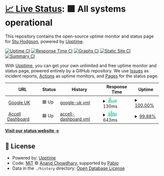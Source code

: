 # [📈 Live Status](https://status.contourseven.co.uk): <!--live status--> **🟩 All systems operational**

This repository contains the open-source uptime monitor and status page for [Stu Hodgson](https://status.contourseven.co.uk), powered by [Upptime](https://github.com/upptime/upptime).

[![Uptime CI](https://github.com/stuphodgson/upptime-accell/workflows/Uptime%20CI/badge.svg)](https://github.com/stuphodgson/upptime-accell/actions?query=workflow%3A%22Uptime+CI%22)
[![Response Time CI](https://github.com/stuphodgson/upptime-accell/workflows/Response%20Time%20CI/badge.svg)](https://github.com/stuphodgson/upptime-accell/actions?query=workflow%3A%22Response+Time+CI%22)
[![Graphs CI](https://github.com/stuphodgson/upptime-accell/workflows/Graphs%20CI/badge.svg)](https://github.com/stuphodgson/upptime-accell/actions?query=workflow%3A%22Graphs+CI%22)
[![Static Site CI](https://github.com/stuphodgson/upptime-accell/workflows/Static%20Site%20CI/badge.svg)](https://github.com/stuphodgson/upptime-accell/actions?query=workflow%3A%22Static+Site+CI%22)
[![Summary CI](https://github.com/stuphodgson/upptime-accell/workflows/Summary%20CI/badge.svg)](https://github.com/stuphodgson/upptime-accell/actions?query=workflow%3A%22Summary+CI%22)

With [Upptime](https://upptime.js.org), you can get your own unlimited and free uptime monitor and status page, powered entirely by a GitHub repository. We use [Issues](https://github.com/stuphodgson/upptime-accell/issues) as incident reports, [Actions](https://github.com/stuphodgson/upptime-accell/actions) as uptime monitors, and [Pages](https://status.contourseven.co.uk) for the status page.

<!--start: status pages-->
<!-- This summary is generated by Upptime (https://github.com/upptime/upptime) -->
<!-- Do not edit this manually, your changes will be overwritten -->
<!-- prettier-ignore -->
| URL | Status | History | Response Time | Uptime |
| --- | ------ | ------- | ------------- | ------ |
| <img alt="" src="https://icons.duckduckgo.com/ip3/www.google.co.uk.ico" height="13"> [Google UK](https://www.google.co.uk) | 🟩 Up | [google-uk.yml](https://github.com/stuphodgson/upptime-accell/commits/HEAD/history/google-uk.yml) | <details><summary><img alt="Response time graph" src="./graphs/google-uk/response-time-week.png" height="20"> 130ms</summary><br><a href="https://status.contourseven.co.uk/history/google-uk"><img alt="Response time 139" src="https://img.shields.io/endpoint?url=https%3A%2F%2Fraw.githubusercontent.com%2Fstuphodgson%2Fupptime-accell%2FHEAD%2Fapi%2Fgoogle-uk%2Fresponse-time.json"></a><br><a href="https://status.contourseven.co.uk/history/google-uk"><img alt="24-hour response time 142" src="https://img.shields.io/endpoint?url=https%3A%2F%2Fraw.githubusercontent.com%2Fstuphodgson%2Fupptime-accell%2FHEAD%2Fapi%2Fgoogle-uk%2Fresponse-time-day.json"></a><br><a href="https://status.contourseven.co.uk/history/google-uk"><img alt="7-day response time 130" src="https://img.shields.io/endpoint?url=https%3A%2F%2Fraw.githubusercontent.com%2Fstuphodgson%2Fupptime-accell%2FHEAD%2Fapi%2Fgoogle-uk%2Fresponse-time-week.json"></a><br><a href="https://status.contourseven.co.uk/history/google-uk"><img alt="30-day response time 144" src="https://img.shields.io/endpoint?url=https%3A%2F%2Fraw.githubusercontent.com%2Fstuphodgson%2Fupptime-accell%2FHEAD%2Fapi%2Fgoogle-uk%2Fresponse-time-month.json"></a><br><a href="https://status.contourseven.co.uk/history/google-uk"><img alt="1-year response time 139" src="https://img.shields.io/endpoint?url=https%3A%2F%2Fraw.githubusercontent.com%2Fstuphodgson%2Fupptime-accell%2FHEAD%2Fapi%2Fgoogle-uk%2Fresponse-time-year.json"></a></details> | <details><summary><a href="https://status.contourseven.co.uk/history/google-uk">100.00%</a></summary><a href="https://status.contourseven.co.uk/history/google-uk"><img alt="All-time uptime 100.00%" src="https://img.shields.io/endpoint?url=https%3A%2F%2Fraw.githubusercontent.com%2Fstuphodgson%2Fupptime-accell%2FHEAD%2Fapi%2Fgoogle-uk%2Fuptime.json"></a><br><a href="https://status.contourseven.co.uk/history/google-uk"><img alt="24-hour uptime 100.00%" src="https://img.shields.io/endpoint?url=https%3A%2F%2Fraw.githubusercontent.com%2Fstuphodgson%2Fupptime-accell%2FHEAD%2Fapi%2Fgoogle-uk%2Fuptime-day.json"></a><br><a href="https://status.contourseven.co.uk/history/google-uk"><img alt="7-day uptime 100.00%" src="https://img.shields.io/endpoint?url=https%3A%2F%2Fraw.githubusercontent.com%2Fstuphodgson%2Fupptime-accell%2FHEAD%2Fapi%2Fgoogle-uk%2Fuptime-week.json"></a><br><a href="https://status.contourseven.co.uk/history/google-uk"><img alt="30-day uptime 100.00%" src="https://img.shields.io/endpoint?url=https%3A%2F%2Fraw.githubusercontent.com%2Fstuphodgson%2Fupptime-accell%2FHEAD%2Fapi%2Fgoogle-uk%2Fuptime-month.json"></a><br><a href="https://status.contourseven.co.uk/history/google-uk"><img alt="1-year uptime 100.00%" src="https://img.shields.io/endpoint?url=https%3A%2F%2Fraw.githubusercontent.com%2Fstuphodgson%2Fupptime-accell%2FHEAD%2Fapi%2Fgoogle-uk%2Fuptime-year.json"></a></details>
| <img alt="" src="https://icons.duckduckgo.com/ip3/dashboard.accelldigital.co.uk.ico" height="13"> [Accell Dashboard](https://dashboard.accelldigital.co.uk/) | 🟩 Up | [accell-dashboard.yml](https://github.com/stuphodgson/upptime-accell/commits/HEAD/history/accell-dashboard.yml) | <details><summary><img alt="Response time graph" src="./graphs/accell-dashboard/response-time-week.png" height="20"> 643ms</summary><br><a href="https://status.contourseven.co.uk/history/accell-dashboard"><img alt="Response time 627" src="https://img.shields.io/endpoint?url=https%3A%2F%2Fraw.githubusercontent.com%2Fstuphodgson%2Fupptime-accell%2FHEAD%2Fapi%2Faccell-dashboard%2Fresponse-time.json"></a><br><a href="https://status.contourseven.co.uk/history/accell-dashboard"><img alt="24-hour response time 696" src="https://img.shields.io/endpoint?url=https%3A%2F%2Fraw.githubusercontent.com%2Fstuphodgson%2Fupptime-accell%2FHEAD%2Fapi%2Faccell-dashboard%2Fresponse-time-day.json"></a><br><a href="https://status.contourseven.co.uk/history/accell-dashboard"><img alt="7-day response time 643" src="https://img.shields.io/endpoint?url=https%3A%2F%2Fraw.githubusercontent.com%2Fstuphodgson%2Fupptime-accell%2FHEAD%2Fapi%2Faccell-dashboard%2Fresponse-time-week.json"></a><br><a href="https://status.contourseven.co.uk/history/accell-dashboard"><img alt="30-day response time 613" src="https://img.shields.io/endpoint?url=https%3A%2F%2Fraw.githubusercontent.com%2Fstuphodgson%2Fupptime-accell%2FHEAD%2Fapi%2Faccell-dashboard%2Fresponse-time-month.json"></a><br><a href="https://status.contourseven.co.uk/history/accell-dashboard"><img alt="1-year response time 627" src="https://img.shields.io/endpoint?url=https%3A%2F%2Fraw.githubusercontent.com%2Fstuphodgson%2Fupptime-accell%2FHEAD%2Fapi%2Faccell-dashboard%2Fresponse-time-year.json"></a></details> | <details><summary><a href="https://status.contourseven.co.uk/history/accell-dashboard">99.88%</a></summary><a href="https://status.contourseven.co.uk/history/accell-dashboard"><img alt="All-time uptime 99.96%" src="https://img.shields.io/endpoint?url=https%3A%2F%2Fraw.githubusercontent.com%2Fstuphodgson%2Fupptime-accell%2FHEAD%2Fapi%2Faccell-dashboard%2Fuptime.json"></a><br><a href="https://status.contourseven.co.uk/history/accell-dashboard"><img alt="24-hour uptime 99.19%" src="https://img.shields.io/endpoint?url=https%3A%2F%2Fraw.githubusercontent.com%2Fstuphodgson%2Fupptime-accell%2FHEAD%2Fapi%2Faccell-dashboard%2Fuptime-day.json"></a><br><a href="https://status.contourseven.co.uk/history/accell-dashboard"><img alt="7-day uptime 99.88%" src="https://img.shields.io/endpoint?url=https%3A%2F%2Fraw.githubusercontent.com%2Fstuphodgson%2Fupptime-accell%2FHEAD%2Fapi%2Faccell-dashboard%2Fuptime-week.json"></a><br><a href="https://status.contourseven.co.uk/history/accell-dashboard"><img alt="30-day uptime 99.93%" src="https://img.shields.io/endpoint?url=https%3A%2F%2Fraw.githubusercontent.com%2Fstuphodgson%2Fupptime-accell%2FHEAD%2Fapi%2Faccell-dashboard%2Fuptime-month.json"></a><br><a href="https://status.contourseven.co.uk/history/accell-dashboard"><img alt="1-year uptime 99.96%" src="https://img.shields.io/endpoint?url=https%3A%2F%2Fraw.githubusercontent.com%2Fstuphodgson%2Fupptime-accell%2FHEAD%2Fapi%2Faccell-dashboard%2Fuptime-year.json"></a></details>

<!--end: status pages-->

[**Visit our status website →**](https://status.contourseven.co.uk)

## 📄 License

- Powered by: [Upptime](https://github.com/upptime/upptime)
- Code: [MIT](./LICENSE) © [Anand Chowdhary](https://anandchowdhary.com), supported by [Pabio](https://pabio.com)
- Data in the `./history` directory: [Open Database License](https://opendatacommons.org/licenses/odbl/1-0/)
